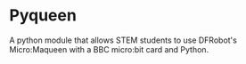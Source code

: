 # Pyqueen
A python module that allows STEM students to use DFRobot's Micro:Maqueen with a BBC micro:bit card and Python.

